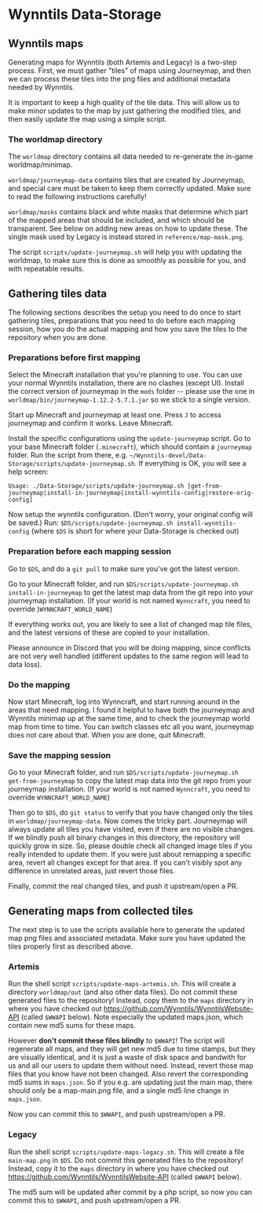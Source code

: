 # Wynntils Data-Storage

## Wynntils maps

Generating maps for Wynntils (both Artemis and Legacy) is a two-step process.
First, we must gather "tiles" of maps using Journeymap, and then we can process
these tiles into the png files and additional metadata needed by Wynntils.

It is important to keep a high quality of the tile data. This will allow us to
make minor updates to the map by just gathering the modified tiles, and then
easily update the map using a simple script.

### The worldmap directory

The `worldmap` directory contains all data needed to re-generate the in-game
worldmap/minimap.

`worldmap/journeymap-data` contains tiles that are created by Journeymap, and
special care must be taken to keep them correctly updated. Make sure to read the
following instructions carefully!

`worldmap/masks` contains black and white masks that determine which part of the
mapped areas that should be included, and which should be transparent. See below
on adding new areas on how to update these. The single mask used by Legacy is
instead stored in `reference/map-mask.png`.

The script `scripts/update-journeymap.sh` will help you with updating the
worldmap, to make sure this is done as smoothly as possible for you, and with
repeatable results.

## Gathering tiles data

The following sections describes the setup you need to do once to start
gathering tiles, preparations that you need to do before each mapping session,
how you do the actual mapping and how you save the tiles to the repository when
you are done.

### Preparations before first mapping

Select the Minecraft installation that you're planning to use. You can use your
normal Wynntils installation, there are no clashes (except UI). Install the
correct version of journeymap in the `mods` folder -- please use the one in
`worldmap/bin/journeymap-1.12.2-5.7.1.jar` so we stick to a single version.

Start up Minecraft and journeymap at least one. Press `J` to access journeymap
and confirm it works. Leave Minecraft.

Install the specific configurations using the `update-journeymap` script. Go to
your base Minecraft folder (`.minecraft`), which should contain a `journeymap`
folder. Run the script from there, e.g.
`~/Wynntils-devel/Data-Storage/scripts/update-journeymap.sh`. If everything is
OK, you will see a help screen:

```
Usage: ./Data-Storage/scripts/update-journeymap.sh [get-from-journeymap|install-in-journeymap|install-wynntils-config|restore-orig-config]
```

Now setup the wynntils configuration. (Don't worry, your original config will be
saved.) Run: `$DS/scripts/update-journeymap.sh install-wynntils-config` (where
`$DS` is short for where your Data-Storage is checked out)

### Preparation before each mapping session

Go to `$DS`, and do a `git pull` to make sure you've got the latest version.

Go to your Minecraft folder, and run `$DS/scripts/update-journeymap.sh
install-in-journeymap` to get the latest map data from the git repo into your
journeymap installation. (If your world is not named `Wynncraft`, you need to
override )`WYNNCRAFT_WORLD_NAME`)

If everything works out, you are likely to see a list of changed map tile files,
and the latest versions of these are copied to your installation.

Please announce in Discord that you will be doing mapping, since conflicts are
not very well handled (different updates to the same region will lead to data
loss).

### Do the mapping

Now start Minecraft, log into Wynncraft, and start running around in the areas
that need mapping. I found it helpful to have both the journeymap and Wynntils
minimap up at the same time, and to check the journeymap world map from time to
time. You can switch classes etc all you want, journeymap does not care about
that. When you are done, quit Minecraft.

### Save the mapping session

Go to your Minecraft folder, and run `$DS/scripts/update-journeymap.sh
get-from-journeymap` to copy the latest map data into the git repo from your
journeymap installation. (If your world is not named `Wynncraft`, you need to
override `WYNNCRAFT_WORLD_NAME`)

Then go to `$DS`, do `git status` to verify that you have changed only the tiles
in `worldmap/journeymap-data`. Now comes the tricky part. Journeymap will always
update all tiles you have visited, even if there are no visible changes. If we
blindly push all binary changes in this directory, the repository will quickly
grow in size. So, please double check all changed image tiles if you really
intended to update them. If you were just about remapping a specific area,
revert all changes except for that area. If you can't visibly spot any
difference in unrelated areas, just revert those files.

Finally, commit the real changed tiles, and push it upstream/open a PR.

## Generating maps from collected tiles

The next step is to use the scripts available here to generate the updated map
png files and associated metadata. Make sure you have updated the tiles properly
first as described above.

### Artemis

Run the shell script `scripts/update-maps-artemis.sh`. This will create a
directory `worldmap/out` (and also other data files). Do not commit these
generated files to the repository! Instead, copy them to the `maps` directory in
where you have checked out https://github.com/Wynntils/WynntilsWebsite-API
(called `$WWAPI` below). Note especially the updated maps.json, which contain
new md5 sums for these maps.

However **don't commit these files blindly** to `$WWAPI`! The script will
regenerate all maps, and they will get new md5 due to time stamps, but they are
visually identical, and it is just a waste of disk space and bandwith for us and
all our users to update them without need. Instead, revert those map files that
you know have not been changed. Also revert the corresponding md5 sums in
`maps.json`. So if you e.g. are updating just the main map, there should only be
a map-main.png file, and a single md5 line change in `maps.json`.

Now you can commit this to `$WWAPI`, and push upstream/open a PR.

### Legacy

Run the shell script `scripts/update-maps-legacy.sh`. This will create a file
`main-map.png` in `$DS`. Do not commit this generated files to the repository!
Instead, copy it to the `maps` directory in where you have checked out
https://github.com/Wynntils/WynntilsWebsite-API (called `$WWAPI` below).

The md5 sum will be updated after commit by a php script, so now you can commit
this to `$WWAPI`, and push upstream/open a PR.
